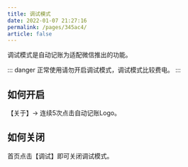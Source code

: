 ```yaml
---
title: 调试模式
date: 2022-01-07 21:27:16
permalink: /pages/345ac4/
article: false
---
```

调试模式是自动记账为适配微信推出的功能。

::: danger
正常使用请勿开启调试模式，调试模式比较费电。
:::

## 如何开启

【关于】→ 连续5次点击自动记账Logo。

## 如何关闭

首页点击【调试】即可关闭调试模式。

